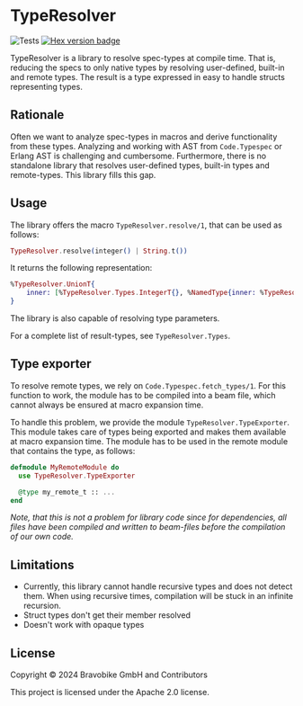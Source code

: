 # TypeResolver

![Tests](https://github.com/bravobike/type-resolver/actions/workflows/main.yml/badge.svg)
[![Hex version badge](https://img.shields.io/hexpm/v/type_resolver.svg)](https://hex.pm/packages/type_resolver)

TypeResolver is a library to resolve spec-types at compile time.
That is, reducing the specs to only native types by resolving user-defined,
built-in and remote types. The result is a type expressed in easy to
handle structs representing types.

## Rationale

Often we want to analyze spec-types in macros and derive functionality
from these types. Analyzing and working with AST from `Code.Typespec` or
Erlang AST is challenging and cumbersome. Furthermore, there is no
standalone library that resolves user-defined types, built-in types and
remote-types. This library fills this gap.

## Usage

The library offers the macro `TypeResolver.resolve/1`, that can be used
as follows:

```elixir
TypeResolver.resolve(integer() | String.t())
```

It returns the following representation:


```elixir
%TypeResolver.UnionT{
    inner: [%TypeResolver.Types.IntegerT{}, %NamedType{inner: %TypeResolver.Types.BinaryT{} name: :t, module: String}]
}
```

The library is also capable of resolving type parameters.

For a complete list of result-types, see `TypeResolver.Types`.

## Type exporter

To resolve remote types, we rely on `Code.Typespec.fetch_types/1`. For
this function to work, the module has to be compiled into a beam file,
which cannot always be ensured at macro expansion time.

To handle this problem, we provide the module `TypeResolver.TypeExporter`.
This module takes care of types being exported and makes them available
at macro expansion time. The module has to be used in the remote module
that contains the type, as follows: 

```elixir
defmodule MyRemoteModule do 
  use TypeResolver.TypeExporter

  @type my_remote_t :: ...
end
```

*Note, that this is not a problem for library code since for dependencies,
all files have been compiled and written to beam-files before the compilation
of our own code.*

## Limitations

- Currently, this library cannot handle recursive types and does not detect
  them. When using recursive times, compilation will be stuck in an infinite
  recursion.
- Struct types don't get their member resolved 
- Doesn't work with opaque types

## License
Copyright © 2024 Bravobike GmbH and Contributors

This project is licensed under the Apache 2.0 license.
